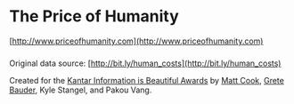 The Price of Humanity
==

[http://www.priceofhumanity.com](http://www.priceofhumanity.com)
###

Original data source: [http://bit.ly/human_costs](http://bit.ly/human_costs)

Created for the [Kantar Information is Beautiful Awards](http://www.informationisbeautifulawards.com/challenge/) by [Matt Cook](http://www.lookitscook.com), [Grete Bauder](https://twitter.com/GreteBauder), Kyle Stangel, and Pakou Vang.